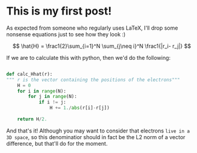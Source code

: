 # This is my first post!

As expected from someone who regularly uses LaTeX, I'll drop some nonsense equations just to see how they look :)

$$
\hat{H} = \frac1{2}\sum_{i=1}^N \sum_{j\neq i}^N \frac1{|r_i- r_j|}
$$

If we are to calculate this with python, then we'd do the following:
```python

def calc_Hhat(r):
""" r is the vector containing the positions of the electrons"""
    H = 0
    for i in range(N):
        for j in range(N):
            if i != j:
                H += 1./abs(r[i]-r[j])
                  
    return H/2.
```

And that's it! Although you may want to consider that electrons `live in a 3D space`, so this denominatior should in fact be the L2 norm of a vector difference, but that'll do for the moment.

